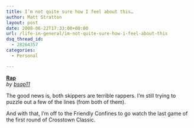 ```yaml
---
title: I’m not quite sure how I feel about this…
author: Matt Stratton
layout: post
date: 2008-06-22T17:33:00+00:00
url: /life-in-general/im-not-quite-sure-how-i-feel-about-this
dsq_thread_id:
  - 28264357
categories:
  - Personal

---
```

<div>
  <b><a href="http://www.dailymotion.com/swf/x5v3wv">Rap</a></b><br /><i>by <a href="http://www.dailymotion.com/bsap11">bsap11</a></i>
</div>

The good news is, both skippers are terrible rappers. I&#8217;m still trying to puzzle out a few of the lines (from both of them).

And with that, I&#8217;m off to the Friendly Confines to go watch the last game of the first round of Crosstown Classic.